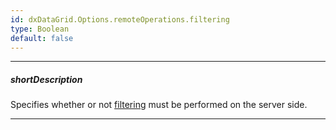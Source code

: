 ```yaml
---
id: dxDataGrid.Options.remoteOperations.filtering
type: Boolean
default: false
---
```

---
##### shortDescription
Specifies whether or not [filtering](/concepts/05%20Widgets/DataGrid/30%20Filtering%20and%20Searching '/Documentation/Guide/UI_Components/DataGrid/Filtering_and_Searching/') must be performed on the server side.

---

